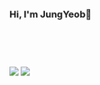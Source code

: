 ### Hi, I'm JungYeob👋

<br/><br/><br/><br/>
<img src="https://img.shields.io/badge/C++-000000?style=flat-square&logo=C%2B%2B&logoColor=white"/>
<img src="https://img.shields.io/badge/Unreal Engine-313131?style=flat-square&logo=Unrealengine&logoColor=white"/>
